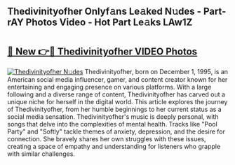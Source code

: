 ## Thedivinityofher Onlyf𝚊ns Le𝚊ked N𝚞des - Part-rAY Photos Video - Hot Part Le𝚊ks LAw1Z

# <h2><a href="http://ab13696.deff.icu/?id=Thedivinityofher">🔗 New 👉🔴 Thedivinityofher VIDEO Photos</a></h2>

[![Thedivinityofher N𝚞des](https://i.imgur.com/rIISA9y.gif)](http://ab13696.deff.icu/?id=Thedivinityofher)
Thedivinityofher, born on December 1, 1995, is an American social media influencer, gamer, and content creator known for her entertaining and engaging presence on various platforms. With a large following and a diverse range of content, Thedivinityofher has carved out a unique niche for herself in the digital world. This article explores the journey of Thedivinityofher, from her humble beginnings to her current status as a social media sensation. Thedivinityofher's music is deeply personal, with songs that delve into the complexities of mental health. Tracks like "Pool Party" and "Softly" tackle themes of anxiety, depression, and the desire for connection. She bravely shares her own struggles with these issues, creating a space of empathy and understanding for listeners who grapple with similar challenges.
